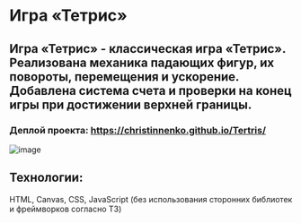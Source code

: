 # Игра «Тетрис»

## Игра «Тетрис» - классическая игра «Тетрис». Реализована механика падающих фигур, их повороты, перемещения и ускорение. Добавлена система счета и проверки на конец игры при достижении верхней границы.

### Деплой проекта: https://christinnenko.github.io/Tertris/

![image](https://github.com/Christinnenko/Tertris/assets/135636897/fde2ba95-0d19-4d8f-b46a-397fccbfeb6c)

## Технологии:

HTML, Canvas, CSS, JavaScript (без использования сторонних библиотек и фреймворков согласно ТЗ)




